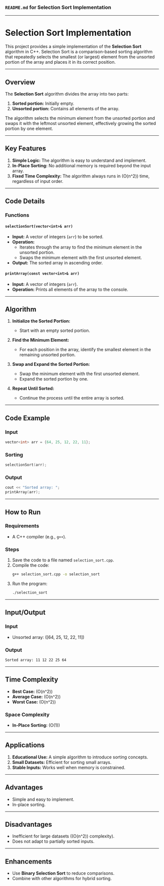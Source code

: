 ### `README.md` for Selection Sort Implementation

---

# **Selection Sort Implementation**

This project provides a simple implementation of the **Selection Sort** algorithm in C++. Selection Sort is a comparison-based sorting algorithm that repeatedly selects the smallest (or largest) element from the unsorted portion of the array and places it in its correct position.

---

## **Overview**

The **Selection Sort** algorithm divides the array into two parts:
1. **Sorted portion:** Initially empty.
2. **Unsorted portion:** Contains all elements of the array.

The algorithm selects the minimum element from the unsorted portion and swaps it with the leftmost unsorted element, effectively growing the sorted portion by one element.

---

## **Key Features**
1. **Simple Logic:** The algorithm is easy to understand and implement.
2. **In-Place Sorting:** No additional memory is required beyond the input array.
3. **Fixed Time Complexity:** The algorithm always runs in \(O(n^2)\) time, regardless of input order.

---

## **Code Details**

### **Functions**

#### **`selectionSort(vector<int>& arr)`**
- **Input:** A vector of integers (`arr`) to be sorted.
- **Operation:**
  - Iterates through the array to find the minimum element in the unsorted portion.
  - Swaps the minimum element with the first unsorted element.
- **Output:** The sorted array in ascending order.

#### **`printArray(const vector<int>& arr)`**
- **Input:** A vector of integers (`arr`).
- **Operation:** Prints all elements of the array to the console.

---

## **Algorithm**

1. **Initialize the Sorted Portion:**
   - Start with an empty sorted portion.

2. **Find the Minimum Element:**
   - For each position in the array, identify the smallest element in the remaining unsorted portion.

3. **Swap and Expand the Sorted Portion:**
   - Swap the minimum element with the first unsorted element.
   - Expand the sorted portion by one.

4. **Repeat Until Sorted:**
   - Continue the process until the entire array is sorted.

---

## **Code Example**

### **Input**
```cpp
vector<int> arr = {64, 25, 12, 22, 11};
```

### **Sorting**
```cpp
selectionSort(arr);
```

### **Output**
```cpp
cout << "Sorted array: ";
printArray(arr);
```

---

## **How to Run**

### **Requirements**
- A C++ compiler (e.g., `g++`).

### **Steps**
1. Save the code to a file named `selection_sort.cpp`.
2. Compile the code:
   ```bash
   g++ selection_sort.cpp -o selection_sort
   ```
3. Run the program:
   ```bash
   ./selection_sort
   ```

---

## **Input/Output**

### **Input**
- Unsorted array: \([64, 25, 12, 22, 11]\)

### **Output**
```plaintext
Sorted array: 11 12 22 25 64
```

---

## **Time Complexity**
- **Best Case:** \(O(n^2)\)
- **Average Case:** \(O(n^2)\)
- **Worst Case:** \(O(n^2)\)

### **Space Complexity**
- **In-Place Sorting:** \(O(1)\)

---

## **Applications**
1. **Educational Use:** A simple algorithm to introduce sorting concepts.
2. **Small Datasets:** Efficient for sorting small arrays.
3. **Stable Inputs:** Works well when memory is constrained.

---

## **Advantages**
- Simple and easy to implement.
- In-place sorting.

---

## **Disadvantages**
- Inefficient for large datasets (\(O(n^2)\) complexity).
- Does not adapt to partially sorted inputs.

---

## **Enhancements**
- Use **Binary Selection Sort** to reduce comparisons.
- Combine with other algorithms for hybrid sorting.